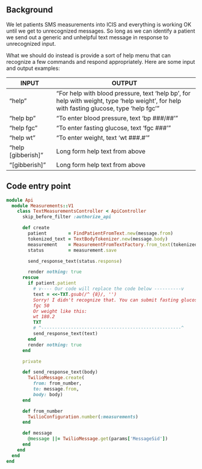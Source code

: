 ## Background
We let patients SMS measurements into ICIS and everything is working OK until
we get to unrecognized messages. So long as we can identify a patient we send
out a generic and unhelpful text message in response to unrecognized input.

What we should do instead is provide a sort of help menu that can recognize a
few commands and respond appropriately. Here are some input and output examples:

| INPUT | OUTPUT |
| ----- | ------ |
“help” | “For help with blood pressure, text ‘help bp’, for help with weight, type ‘help weight’, for help with fasting glucose, type ‘help fgc’”
“help bp” | “To enter blood pressure, text ‘bp ###/##’”
“help fgc” | “To enter fasting glucose, text ‘fgc ###’”
“help wt” | “To enter weight, text ‘wt ###.#’”
“help [gibberish]” | Long form help text from above
“[gibberish]” | Long form help text from above

## Code entry point

```ruby
module Api
  module Measurements::V1
    class TextMeasurementsController < ApiController
      skip_before_filter :authorize_api

      def create
        patient        = FindPatientFromText.new(message.from)
        tokenized_text = TextBodyTokenizer.new(message.body)
        measurement    = MeasurementFromTextFactory.from_text(tokenized_text, patient)
        status         = measurement.save

        send_response_text(status.response)

        render nothing: true
      rescue
        if patient.patient
          # v---- Our code will replace the code below ----------v
          text = <<-TXT.gsub(/^ {8}/, '')
          Sorry! I didn't recognize that. You can submit fasting glucose like this:
          fgc 50
          Or weight like this:
          wt 180.2
          TXT
          # ^----------------------------------------------------^
          send_response_text(text)
        end
        render nothing: true
      end

      private

      def send_response_text(body)
        TwilioMessage.create(
          from: from_number,
          to: message.from,
          body: body)
      end

      def from_number
        TwilioConfiguration.number(:measurements)
      end

      def message
        @message ||= TwilioMessage.get(params['MessageSid'])
      end
    end
  end
end
```
